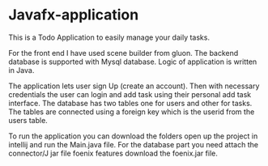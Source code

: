 # Javafx-application

This is a Todo Application to easily manage your daily tasks.

For the front end I have used scene builder from gluon.
The backend database is supported with Mysql database.
Logic of application is written in Java.

The application lets user sign Up (create an account).
Then with necessary credentials the user can login and add task using their personal add task interface.
The database has two tables one for users and other for tasks.
The tables are connected using a foreign key which is the userid from the users table.

To run the application you can download the folders open up the project in intellij and run the Main.java file.
For the database part you need attach the connector/J jar file foenix features download the foenix.jar file.
 
